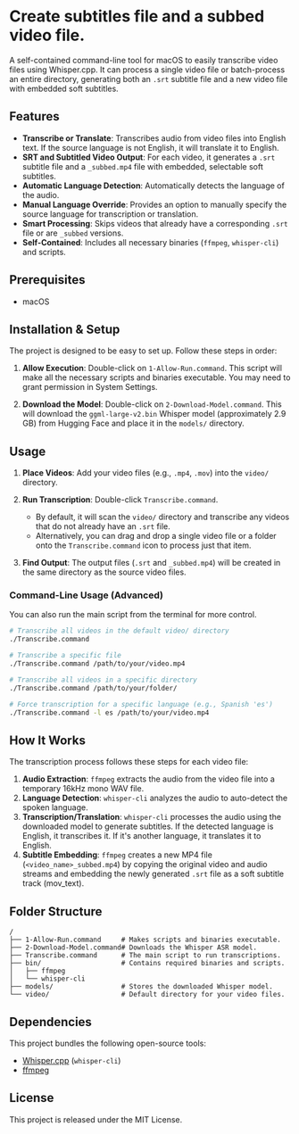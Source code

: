 # Create subtitles file and a subbed video file.

A self-contained command-line tool for macOS to easily transcribe video files using Whisper.cpp. It can process a single video file or batch-process an entire directory, generating both an `.srt` subtitle file and a new video file with embedded soft subtitles.

## Features

-   **Transcribe or Translate**: Transcribes audio from video files into English text. If the source language is not English, it will translate it to English.
-   **SRT and Subtitled Video Output**: For each video, it generates a `.srt` subtitle file and a `_subbed.mp4` file with embedded, selectable soft subtitles.
-   **Automatic Language Detection**: Automatically detects the language of the audio.
-   **Manual Language Override**: Provides an option to manually specify the source language for transcription or translation.
-   **Smart Processing**: Skips videos that already have a corresponding `.srt` file or are `_subbed` versions.
-   **Self-Contained**: Includes all necessary binaries (`ffmpeg`, `whisper-cli`) and scripts.

## Prerequisites

-   macOS

## Installation & Setup

The project is designed to be easy to set up. Follow these steps in order:

1.  **Allow Execution**: Double-click on `1-Allow-Run.command`. This script will make all the necessary scripts and binaries executable. You may need to grant permission in System Settings.

2.  **Download the Model**: Double-click on `2-Download-Model.command`. This will download the `ggml-large-v2.bin` Whisper model (approximately 2.9 GB) from Hugging Face and place it in the `models/` directory.

## Usage

1.  **Place Videos**: Add your video files (e.g., `.mp4`, `.mov`) into the `video/` directory.

2.  **Run Transcription**: Double-click `Transcribe.command`.
    -   By default, it will scan the `video/` directory and transcribe any videos that do not already have an `.srt` file.
    -   Alternatively, you can drag and drop a single video file or a folder onto the `Transcribe.command` icon to process just that item.

3.  **Find Output**: The output files (`.srt` and `_subbed.mp4`) will be created in the same directory as the source video files.

### Command-Line Usage (Advanced)

You can also run the main script from the terminal for more control.

```bash
# Transcribe all videos in the default video/ directory
./Transcribe.command

# Transcribe a specific file
./Transcribe.command /path/to/your/video.mp4

# Transcribe all videos in a specific directory
./Transcribe.command /path/to/your/folder/

# Force transcription for a specific language (e.g., Spanish 'es')
./Transcribe.command -l es /path/to/your/video.mp4
```

## How It Works

The transcription process follows these steps for each video file:

1.  **Audio Extraction**: `ffmpeg` extracts the audio from the video file into a temporary 16kHz mono WAV file.
2.  **Language Detection**: `whisper-cli` analyzes the audio to auto-detect the spoken language.
3.  **Transcription/Translation**: `whisper-cli` processes the audio using the downloaded model to generate subtitles. If the detected language is English, it transcribes it. If it's another language, it translates it to English.
4.  **Subtitle Embedding**: `ffmpeg` creates a new MP4 file (`<video_name>_subbed.mp4`) by copying the original video and audio streams and embedding the newly generated `.srt` file as a soft subtitle track (mov_text).

## Folder Structure

```
/
├── 1-Allow-Run.command     # Makes scripts and binaries executable.
├── 2-Download-Model.command# Downloads the Whisper ASR model.
├── Transcribe.command      # The main script to run transcriptions.
├── bin/                    # Contains required binaries and scripts.
│   ├── ffmpeg
│   └── whisper-cli
├── models/                 # Stores the downloaded Whisper model.
└── video/                  # Default directory for your video files.
```

## Dependencies

This project bundles the following open-source tools:

-   [Whisper.cpp](https://github.com/ggerganov/whisper.cpp) (`whisper-cli`)
-   [ffmpeg](https://ffmpeg.org/)

## License

This project is released under the MIT License.
